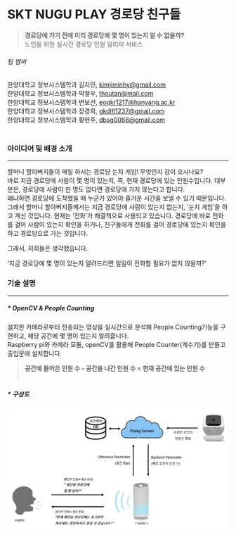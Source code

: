 # SKT NUGU PLAY 경로당 친구들  
   
> **경로당에 가기 전에 미리 경로당에 몇 명이 있는지 알 수 없을까?**  
> 노인을 위한 실시간 경로당 인원 알리미 서비스  
  
  

###### 팀 멤버
한양대학교 정보시스템학과 김지민, kimjiminhy@gmail.com  
한양대학교 정보시스템학과 박철우, thoutan@mail.com  
한양대학교 정보시스템학과 변보선, eoqkr1217@hanyang.ac.kr    
한양대학교 정보시스템학과 장경희, gkdlfl1237@gmail.com  
한양대학교 정보시스템학과 황현주, dbsg0068@gmail.com    
  ㅤ
  ㅤ
  ㅤ
### 아이디어 및 배경 소개  
-----------------------------------------------
할머니 할아버지들이 매일 하시는 경로당 눈치 게임! 무엇인지 감이 오시나요?  
바로 지금 경로당에 사람이 몇 명이 있는지, 즉, 현재 경로당에 있는 인원수입니다. 대부분은, 경로당에 사람이 한 명도 없다면 경로당에 가지 않는다고 합니다.  
왜냐하면 경로당에 도착했을 때 누군가 있어야 즐거운 시간을 보낼 수 있기 때문입니다. 그래서 할머니 할아버지들께서는 지금 경로당에 사람이 있는지 없는지, ‘눈치 게임’을 하고 계신 것입니다. 현재는 ‘전화’가 해결책으로 사용되고 있습니다. 경로당에 바로 전화를 걸어 사람이 있는지 확인을 하거나, 친구들에게 전화를 걸어 경로당에 있는지 확인을 하고 경로당으로 가는 것입니다.  
  
그래서, 저희들은 생각했습니다.  
  
‘지금 경로당에 몇 명이 있는지 알려드리면 일일이 전화할 필요가 없지 않을까?’ 
  ㅤ
  ㅤ
  ㅤ
### 기술 설명
-----------------------------------------------
##### * OpenCV & People Counting
설치한 카메라로부터 전송되는 영상을 실시간으로 분석해 People Counting기능을 구현하고, 해당 공간에 몇 명이 있는지 알려줍니다.  
Raspberry pi와 카메라 모듈, openCV를 활용해 People Counter(계수기)를 만들고 출입문에 설치합니다.  

> **공간에 들어온 인원 수 - 공간을 나간 인원 수 = 현재 공간에 있는 인원 수**  
   ㅤ
  ㅤ
  ㅤ 
##### * 구성도
![](./image/silverfriend_flow.jpeg)



